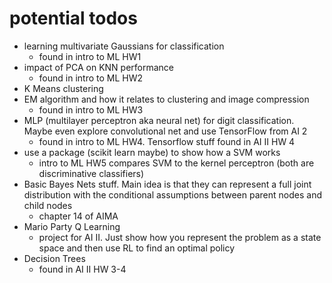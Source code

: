 # potential todos
- learning multivariate Gaussians for classification
  * found in intro to ML HW1
- impact of PCA on KNN performance
  * found in intro to ML HW2
- K Means clustering
- EM algorithm and how it relates to clustering and image compression
  * found in intro to ML HW3
- MLP (multilayer perceptron aka neural net) for digit classification. Maybe even explore convolutional net and use TensorFlow from AI 2
  * found in intro to ML HW4. Tensorflow stuff found in AI II HW 4
- use a package (scikit learn maybe) to show how a SVM works
  * intro to ML HW5 compares SVM to the kernel perceptron (both are discriminative classifiers)
- Basic Bayes Nets stuff. Main idea is that they can represent a full joint distribution with the conditional assumptions between parent nodes and child nodes
  * chapter 14 of AIMA
- Mario Party Q Learning
  * project for AI II. Just show how you represent the problem as a state space and then use RL to find an optimal policy
- Decision Trees
  * found in AI II HW 3-4